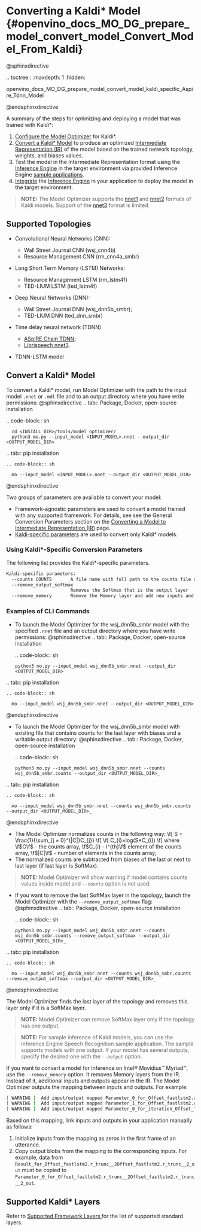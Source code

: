 # Converting a Kaldi* Model {#openvino_docs_MO_DG_prepare_model_convert_model_Convert_Model_From_Kaldi}

@sphinxdirective

.. toctree::
   :maxdepth: 1
   :hidden:

   openvino_docs_MO_DG_prepare_model_convert_model_kaldi_specific_Aspire_Tdnn_Model

@endsphinxdirective

A summary of the steps for optimizing and deploying a model that was trained with Kaldi\*:

1. [Configure the Model Optimizer](../Config_Model_Optimizer.md) for Kaldi\*.
2. [Convert a Kaldi\* Model](#Convert_From_Kaldi) to produce an optimized [Intermediate Representation (IR)](../../IR_and_opsets.md) of the model based on the trained network topology, weights, and biases values.
3. Test the model in the Intermediate Representation format using the [Inference Engine](../../../IE_DG/Deep_Learning_Inference_Engine_DevGuide.md) in the target environment via provided Inference Engine [sample applications](../../../IE_DG/Samples_Overview.md).
4. [Integrate](../../../IE_DG/Samples_Overview.md) the [Inference Engine](../../../IE_DG/Deep_Learning_Inference_Engine_DevGuide.md) in your application to deploy the model in the target environment.

> **NOTE:** The Model Optimizer supports the [nnet1](http://kaldi-asr.org/doc/dnn1.html) and [nnet2](http://kaldi-asr.org/doc/dnn2.html) formats of Kaldi models. Support of the [nnet3](http://kaldi-asr.org/doc/dnn3.html) format is limited.

## Supported Topologies
* Convolutional Neural Networks (CNN):
    * Wall Street Journal CNN (wsj_cnn4b)
    * Resource Management CNN (rm_cnn4a_smbr)

* Long Short Term Memory (LSTM) Networks:
    * Resource Management LSTM (rm_lstm4f)
    * TED-LIUM LSTM (ted_lstm4f)

* Deep Neural Networks (DNN):
    * Wall Street Journal DNN (wsj_dnn5b_smbr);
    * TED-LIUM DNN (ted_dnn_smbr)

* Time delay neural network (TDNN)
    * [ASpIRE Chain TDNN](kaldi_specific/Aspire_Tdnn_Model.md);
    * [Librispeech nnet3](https://github.com/ryanleary/kaldi-test/releases/download/v0.0/LibriSpeech-trained.tgz).

* TDNN-LSTM model


## Convert a Kaldi* Model <a name="Convert_From_Kaldi"></a>

To convert a Kaldi\* model, run Model Optimizer with the path to the input model `.nnet` or `.mdl` file and to an output directory where you have write permissions:
@sphinxdirective
.. tab:: Package, Docker, open-source installation

   .. code-block:: sh

      cd <INSTALL_DIR>/tools/model_optimizer/
      python3 mo.py --input_model <INPUT_MODEL>.nnet --output_dir <OUTPUT_MODEL_DIR>

.. tab:: pip installation

    .. code-block:: sh

      mo --input_model <INPUT_MODEL>.nnet --output_dir <OUTPUT_MODEL_DIR>

@endsphinxdirective 

Two groups of parameters are available to convert your model:

* Framework-agnostic parameters are used to convert a model trained with any supported framework. For details, see see the General Conversion Parameters section on the [Converting a Model to Intermediate Representation (IR)](Converting_Model.md) page.
* [Kaldi-specific parameters](#kaldi_specific_conversion_params) are used to convert only Kaldi\* models.

### Using Kaldi\*-Specific Conversion Parameters <a name="kaldi_specific_conversion_params"></a>

The following list provides the Kaldi\*-specific parameters.

```sh
Kaldi-specific parameters:
  --counts COUNTS       A file name with full path to the counts file or empty string to utilize count values from the model file
  --remove_output_softmax
                        Removes the Softmax that is the output layer
  --remove_memory       Remove the Memory layer and add new inputs and outputs instead
```

### Examples of CLI Commands

* To launch the Model Optimizer for the wsj_dnn5b_smbr model with the specified `.nnet` file and an output directory where you have write permissions:
@sphinxdirective
.. tab:: Package, Docker, open-source installation

   .. code-block:: sh

      python3 mo.py --input_model wsj_dnn5b_smbr.nnet --output_dir <OUTPUT_MODEL_DIR>

.. tab:: pip installation

    .. code-block:: sh

      mo --input_model wsj_dnn5b_smbr.nnet --output_dir <OUTPUT_MODEL_DIR>

@endsphinxdirective

* To launch the Model Optimizer for the wsj_dnn5b_smbr model with existing file that contains counts for the last layer with biases and a writable output directory:
@sphinxdirective
.. tab:: Package, Docker, open-source installation

   .. code-block:: sh

      python3 mo.py --input_model wsj_dnn5b_smbr.nnet --counts wsj_dnn5b_smbr.counts --output_dir <OUTPUT_MODEL_DIR>_

.. tab:: pip installation

    .. code-block:: sh

      mo --input_model wsj_dnn5b_smbr.nnet --counts wsj_dnn5b_smbr.counts --output_dir <OUTPUT_MODEL_DIR>_

@endsphinxdirective
  * The Model Optimizer normalizes сounts in the following way:
	\f[
	S = \frac{1}{\sum_{j = 0}^{|C|}C_{j}}
	\f]
	\f[
	C_{i}=log(S*C_{i})
	\f]
	where \f$C\f$ - the counts array, \f$C_{i} - i^{th}\f$ element of the counts array,
	\f$|C|\f$ - number of elements in the counts array;
  * The normalized counts are subtracted from biases of the last or next to last layer (if last layer is SoftMax).

  > **NOTE:** Model Optimizer will show warning if model contains counts values inside model and `--counts` option is not used.

* If you want to remove the last SoftMax layer in the topology, launch the Model Optimizer with the
`--remove_output_softmax` flag:
@sphinxdirective
.. tab:: Package, Docker, open-source installation

   .. code-block:: sh

      python3 mo.py --input_model wsj_dnn5b_smbr.nnet --counts wsj_dnn5b_smbr.counts --remove_output_softmax --output_dir <OUTPUT_MODEL_DIR>_

.. tab:: pip installation

    .. code-block:: sh

      mo --input_model wsj_dnn5b_smbr.nnet --counts wsj_dnn5b_smbr.counts --remove_output_softmax --output_dir <OUTPUT_MODEL_DIR>_

@endsphinxdirective

The Model Optimizer finds the last layer of the topology and removes this layer only if it is a SoftMax layer.

  > **NOTE:** Model Optimizer can remove SoftMax layer only if the topology has one output.
 
  > **NOTE:** For sample inference of Kaldi models, you can use the Inference Engine Speech Recognition sample application. The sample supports models with one output. If your model has several outputs, specify the desired one with the `--output` option.    
  
 If you want to convert a model for inference on Intel® Movidius™ Myriad™, use the `--remove_memory` option. 
It removes Memory layers from the IR. Instead of it, additional inputs and outputs appear in the IR. 
The Model Optimizer outputs the mapping between inputs and outputs. For example:
```sh
[ WARNING ]  Add input/output mapped Parameter_0_for_Offset_fastlstm2.r_trunc__2Offset_fastlstm2.r_trunc__2_out -> Result_for_Offset_fastlstm2.r_trunc__2Offset_fastlstm2.r_trunc__2_out 
[ WARNING ]  Add input/output mapped Parameter_1_for_Offset_fastlstm2.r_trunc__2Offset_fastlstm2.r_trunc__2_out -> Result_for_Offset_fastlstm2.r_trunc__2Offset_fastlstm2.r_trunc__2_out 
[ WARNING ]  Add input/output mapped Parameter_0_for_iteration_Offset_fastlstm3.c_trunc__3390 -> Result_for_iteration_Offset_fastlstm3.c_trunc__3390 
```
 Based on this mapping, link inputs and outputs in your application manually as follows:
 
1. Initialize inputs from the mapping as zeros in the first frame of an utterance.
2. Copy output blobs from the mapping to the corresponding inputs. For example, data from `Result_for_Offset_fastlstm2.r_trunc__2Offset_fastlstm2.r_trunc__2_out` 
must be copied to `Parameter_0_for_Offset_fastlstm2.r_trunc__2Offset_fastlstm2.r_trunc__2_out`.


## Supported Kaldi\* Layers
Refer to [Supported Framework Layers ](../Supported_Frameworks_Layers.md) for the list of supported standard layers.
